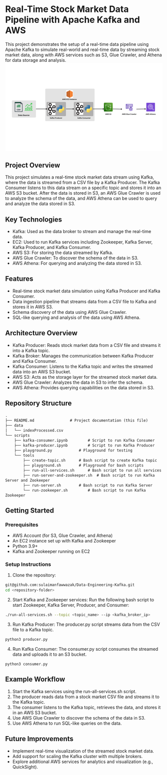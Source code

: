 # Real-Time Stock Market Data Pipeline with Apache Kafka and AWS
This project demonstrates the setup of a real-time data pipeline using Apache Kafka to simulate real-world and real-time data by streaming stock market data, along with AWS services such as S3, Glue Crawler, and Athena for data storage and analysis.
![project-flow-diagram](./project-flow-diagram.png)

## Project Overview
This project simulates a real-time stock market data stream using Kafka, where the data is streamed from a CSV file by a Kafka Producer. The Kafka Consumer listens to this data stream on a specific topic and stores it into an AWS S3 bucket. After the data is stored in S3, an AWS Glue Crawler is used to analyze the schema of the data, and AWS Athena can be used to query and analyze the data stored in S3.

## Key Technologies
- Kafka: Used as the data broker to stream and manage the real-time data.
- EC2: Used to run Kafka services including Zookeeper, Kafka Server, Kafka Producer, and Kafka Consumer.
- AWS S3: For storing the data streamed by Kafka.
- AWS Glue Crawler: To discover the schema of the data in S3.
- AWS Athena: For querying and analyzing the data stored in S3.

## Features
- Real-time stock market data simulation using Kafka Producer and Kafka Consumer.
- Data ingestion pipeline that streams data from a CSV file to Kafka and stores it in AWS S3.
- Schema discovery of the data using AWS Glue Crawler.
- SQL-like querying and analysis of the data using AWS Athena.

## Architecture Overview
- Kafka Producer: Reads stock market data from a CSV file and streams it into a Kafka topic.
- Kafka Broker: Manages the communication between Kafka Producer and Kafka Consumer.
- Kafka Consumer: Listens to the Kafka topic and writes the streamed data into an AWS S3 bucket.
- AWS S3: Acts as the storage layer for the streamed stock market data.
- AWS Glue Crawler: Analyzes the data in S3 to infer the schema.
- AWS Athena: Provides querying capabilities on the data stored in S3.

## Repository Structure

```
.
├── README.md				 # Project documentation (this file)
├── data
│   └── indexProcessed.csv
└── scripts
    ├── kafka-consumer.ipynb		 # Script to run Kafka Consumer
    ├── kafka-producer.ipynb		 # Script to run Kafka Producer
    ├── playground.py			 # Playground for testing
    └── tools
        ├── create-topic.sh		 # Bash script to create Kafka topic
        ├── playground.sh		 # Playground for bash scripts
        ├── run-all-services.sh		 # Bash script to run all services
        ├── run-server-and-zookeeper.sh	 # Bash script to run Kafka Server and Zookeeper
        ├── run-server.sh		 # Bash script to run Kafka Server 
        └── run-zookeeper.sh		 # Bash script to run Kafka Zookeeper
```

## Getting Started
### Prerequisites
- AWS Account (for S3, Glue Crawler, and Athena)
- An EC2 instance set up with Kafka and Zookeeper
- Python 3.9+
- Kafka and Zookeeper running on EC2
### Setup Instructions
1. Clone the repository:
```bash
git@github.com:sulaimanfawwazak/Data-Engineering-Kafka.git
cd <repository-folder>
```
2. Start Kafka and Zookeeper services: Run the following bash script to start Zookeeper, Kafka Server, Producer, and Consumer:
```bash
./run-all-services.sh --topic <topic_name> --ip <kafka_broker_ip>
```
3. Run Kafka Producer: The producer.py script streams data from the CSV file to a Kafka topic.

```bash
python3 producer.py
```
4. Run Kafka Consumer: The consumer.py script consumes the streamed data and uploads it to an S3 bucket.
```
python3 consumer.py
```
## Example Workflow
1. Start the Kafka services using the run-all-services.sh script.
2. The producer reads data from a stock market CSV file and streams it to the Kafka topic.
3. The consumer listens to the Kafka topic, retrieves the data, and stores it in an AWS S3 bucket.
4. Use AWS Glue Crawler to discover the schema of the data in S3.
5. Use AWS Athena to run SQL-like queries on the data.

## Future Improvements
- Implement real-time visualization of the streamed stock market data.
- Add support for scaling the Kafka cluster with multiple brokers.
- Explore additional AWS services for analytics and visualization (e.g., QuickSight).
